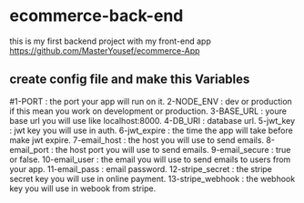 # ecommerce-back-end
this is my first backend project with my front-end app https://github.com/MasterYousef/ecommerce-App
## create config file and make this Variables
#1-PORT : the port your app will run on it.
2-NODE_ENV : dev or production if this mean you work on development or production.
3-BASE_URL : youre base url you will use like localhost:8000.
4-DB_URI : database url.
5-jwt_key : jwt key you will use in auth.
6-jwt_expire : the time the app will take before make jwt expire.
7-email_host : the host you will use to send emails.
8-email_port : the host port you will use to send emails.
9-email_secure : true or false.
10-email_user : the email you will use to send emails to users from your app.
11-email_pass : email password.
12-stripe_secret : the stripe secret key you will use in online payment.
13-stripe_webhook : the webhook key you will use in webook from stripe.
